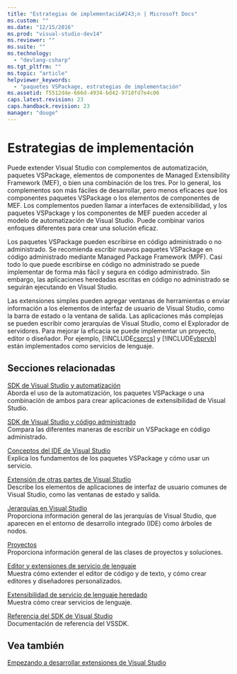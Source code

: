 ```yaml
---
title: "Estrategias de implementaci&#243;n | Microsoft Docs"
ms.custom: ""
ms.date: "12/15/2016"
ms.prod: "visual-studio-dev14"
ms.reviewer: ""
ms.suite: ""
ms.technology: 
  - "devlang-csharp"
ms.tgt_pltfrm: ""
ms.topic: "article"
helpviewer_keywords: 
  - "paquetes VSPackage, estrategias de implementación"
ms.assetid: f5512d4e-666d-4934-bd42-9718fd7e4c06
caps.latest.revision: 23
caps.handback.revision: 23
manager: "douge"
---
```

# Estrategias de implementaci&#243;n
Puede extender Visual Studio con complementos de automatización, paquetes VSPackage, elementos de componentes de Managed Extensibility Framework \(MEF\), o bien una combinación de los tres. Por lo general, los complementos son más fáciles de desarrollar, pero menos eficaces que los componentes paquetes VSPackage o los elementos de componentes de MEF. Los complementos pueden llamar a interfaces de extensibilidad, y los paquetes VSPackage y los componentes de MEF pueden acceder al modelo de automatización de Visual Studio. Puede combinar varios enfoques diferentes para crear una solución eficaz.  
  
 Los paquetes VSPackage pueden escribirse en código administrado o no administrado. Se recomienda escribir nuevos paquetes VSPackage en código administrado mediante Managed Package Framework \(MPF\). Casi todo lo que puede escribirse en código no administrado se puede implementar de forma más fácil y segura en código administrado. Sin embargo, las aplicaciones heredadas escritas en código no administrado se seguirán ejecutando en Visual Studio.  
  
 Las extensiones simples pueden agregar ventanas de herramientas o enviar información a los elementos de interfaz de usuario de Visual Studio, como la barra de estado o la ventana de salida. Las aplicaciones más complejas se pueden escribir como jerarquías de Visual Studio, como el Explorador de servidores. Para mejorar la eficacia se puede implementar un proyecto, editor o diseñador. Por ejemplo, [!INCLUDE[csprcs](../data-tools/includes/csprcs_md.md)] y [!INCLUDE[vbprvb](../code-quality/includes/vbprvb_md.md)] están implementados como servicios de lenguaje.  
  
## Secciones relacionadas  
 [SDK de Visual Studio y automatización](../Topic/Visual%20Studio%20SDK%20and%20Automation.md)  
 Aborda el uso de la automatización, los paquetes VSPackage o una combinación de ambos para crear aplicaciones de extensibilidad de Visual Studio.  
  
 [SDK de Visual Studio y código administrado](../misc/visual-studio-sdk-and-managed-code.md)  
 Compara las diferentes maneras de escribir un VSPackage en código administrado.  
  
 [Conceptos del IDE de Visual Studio](../misc/visual-studio-ide-concepts.md)  
 Explica los fundamentos de los paquetes VSPackage y cómo usar un servicio.  
  
 [Extensión de otras partes de Visual Studio](../extensibility/extending-other-parts-of-visual-studio.md)  
 Describe los elementos de aplicaciones de interfaz de usuario comunes de Visual Studio, como las ventanas de estado y salida.  
  
 [Jerarquías en Visual Studio](../extensibility/internals/hierarchies-in-visual-studio.md)  
 Proporciona información general de las jerarquías de Visual Studio, que aparecen en el entorno de desarrollo integrado \(IDE\) como árboles de nodos.  
  
 [Proyectos](../extensibility/internals/projects.md)  
 Proporciona información general de las clases de proyectos y soluciones.  
  
 [Editor y extensiones de servicio de lenguaje](../extensibility/editor-and-language-service-extensions.md)  
 Muestra cómo extender el editor de código y de texto, y cómo crear editores y diseñadores personalizados.  
  
 [Extensibilidad de servicio de lenguaje heredado](../extensibility/internals/legacy-language-service-extensibility.md)  
 Muestra cómo crear servicios de lenguaje.  
  
 [Referencia del SDK de Visual Studio](../extensibility/visual-studio-sdk-reference.md)  
 Documentación de referencia del VSSDK.  
  
## Vea también  
 [Empezando a desarrollar extensiones de Visual Studio](../extensibility/starting-to-develop-visual-studio-extensions.md)